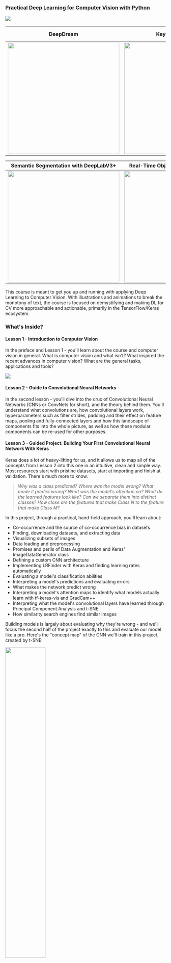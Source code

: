 ### <a target="_blank" href="https://stackabuse.com/courses/practical-deep-learning-for-computer-vision-with-python/">Practical Deep Learning for Computer Vision with Python</a>

<a target="_blank" href="https://stackabuse.com/courses/practical-deep-learning-for-computer-vision-with-python/">![](https://s3.stackabuse.com/media/courses/dl-cv-banner.jpg)

</a>

|                          DeepDream                           |                      Keypoint Detection                      |   Image Captioning with KerasNLP Transformers and ConvNets   |
| :----------------------------------------------------------: | :----------------------------------------------------------: | :----------------------------------------------------------: |
| <img src="https://s3.stackabuse.com/media/ebooks/deep+learning+computer+vision/lesson_12/deep-dream-16.png" width="350px"> | <img src="https://s3.stackabuse.com/media/ebooks/deep+learning+computer+vision/lesson_9/object-detection-9_2.png"  width="350px"> | <img src="https://s3.stackabuse.com/media/guided+projects/image-captioning-with-cnns-and-transformers-with-keras-7.png"  width="350px" /> |

|            Semantic Segmentation with DeepLabV3+             |            Real-Time Object Detection from Videos            |                 Breast Cancer Classification                 |
| :----------------------------------------------------------: | :----------------------------------------------------------: | :----------------------------------------------------------: |
| <img src="https://s3.stackabuse.com/media/guided+projects/deeplabv3-semantic-segmentation-with-keras-13.png"  width="350px"> | <img src="https://s3.stackabuse.com/media/guided+projects/yolov5-inference.png"  width="350px" /> | <img src="https://s3.stackabuse.com/media/guided+projects/breast-cancer-prediction.png"  width="350px" /> |



This course is meant to get you up and running with applying Deep Learning to Computer Vision. With illustrations and animations to break the monotony of text, the course is focused on demystifying and making DL for CV more approachable and actionable, primarily in the TensorFlow/Keras ecosystem.

### What's Inside?

#### Lesson 1 - Introduction to Computer Vision

In the preface and Lesson 1 - you'll learn about the course and computer vision in general. What is computer vision and what isn't? What inspired the recent advances in computer vision? What are the general tasks, applications and tools? 

![](https://s3.stackabuse.com/media/ebooks/deep+learning+computer+vision/lesson_1/dl-cv-lesson-1-1.png)

#### Lesson 2 - Guide to Convolutional Neural Networks

In the second lesson - you'll dive into the crux of Convolutional Neural Networks (CNNs or ConvNets for short), and the theory behind them. You'll understand what convolutions are, how convolutional layers work, hyperparameters such as filter strides, padding and their effect on feature maps, pooling and fully-connected layers and how this landscape of components fits into the whole picture, as well as how these modular components can be re-used for other purposes.

#### Lesson 3 - Guided Project: Building Your First Convolutional Neural Network With Keras

Keras does a lot of heavy-lifting for us, and it allows us to map all of the concepts from Lesson 2 into this one in an intuitive, clean and simple way. Most resources start with pristine datasets, start at importing and finish at validation. There's much more to know. 

> *Why was a class predicted? Where was the model wrong? What made it predict wrong? What was the model's attention on? What do the learned features look like? Can we separate them into distinct classes? How close are the features that make Class N to the feature that make Class M?*

In this project, through a practical, hand-held approach, you'll learn about:

- Co-occurrence and the source of co-occurrence bias in datasets
- Finding, downloading datasets, and extracting data
- Visualizing subsets of images
- Data loading and preprocessing
- Promises and perils of Data Augmentation and Keras' ImageDataGenerator class
- Defining a custom CNN architecture
- Implementing LRFinder with Keras and finding learning rates automatically
- Evaluating a model's classification abilities
- Interpreting a model's predictions and evaluating errors
- What makes the network predict wrong
- Interpreting a model's attention maps to identify what models actually learn with tf-keras-vis and GradCam++
- Interpreting what the model's convolutional layers have learned through Principal Component Analysis and t-SNE
- How similarity search engines find similar images

Building models is largely about evaluating why they're wrong - and we'll focus the second half of the project exactly to this and evaluate our model like a pro. Here's the "concept map" of the CNN we'll train in this project, created by t-SNE:

<img style="width: 50%; height: 50%" src="https://s3.stackabuse.com/media/guided+projects/building-your-first-convolutional-neural-network-with-keras-18.png"></img>



#### Lesson 4 - Overfitting Is Your Friend, Not Your Foe

In this lesson, you'll learn to re-evaluate common fallacies. Most see overfitting as an inherently bad thing. It's just a thing - and the way you look at it defines whether it's "bad" or "good".

> **A model and architecture that has the ability to overfit, is more likely to have the ability to generalize well to new instances, if you simplify it (and/or tweak the data).**

Overfitting can be used as a sanity check to check whether you have a bug in your code, as a compression method (encoding information in the weights of a neural network), as well as a general check as to whether your model can fit the data well in principle, before going further.

#### Lesson 5 - Image Classification with Transfer Learning - Creating Cutting Edge CNN Models

New models are being released and benchmarked against community-accepted datasets frequently, and keeping up with all of them is getting harder.

> Most of these models are open source, and you can implement them yourself as well.

This means that the average enthusiast can load in and play around with the cutting edge models in their home, on very average machines, not only to gain a deeper understanding and appreciation of the craft, but also to contribute to the scientific discourse and publish their own improvements whenever they're made.

> In this lesson, you'll learn how to use pre-trained, cutting edge Deep Learning models for Image Classification and repurpose them for your own specific application. This way, you're leveraging their high performance, ingenious architectures **and** someone else's training time - while applying these models to your own domain!

It can't be overstated how powerful Transfer Learning is, and most don't give it the spotlight it really deserves. Transfer Learning is effectively the "magic pill" that makes deep learning on small datasets much more feasible, saves you time, energy and money and a fair bit of hair-pulling. You'll learn everything you need to know about:

- Loading and adapting existing models with Keras
- Preprocessing input for pre-trained models
- Adding new classification tops to CNN bases
- The TensorFlow Datasets project and creating Train/Test/Validation splits
- Freezing layers fine-tuning models

![](https://s3.stackabuse.com/media/ebooks/deep+learning+computer+vision/lesson_5/dl-cv-lesson-5-9.png)

#### Lesson 6 - Guided Project: Breast Cancer Classification

With the guiding principles and concepts in hand - we can try our luck at a very real problem, that takes real lives every year. In this lesson, we'll be diving into a hands-on project, from start to finish, contemplating what the challenge is, what the reward would be for solving it. Specifically, we'll be classifying *benign* and *malignant* **Invasive Ductal Carcinoma** from histopathology images. If you're unfamiliar with this terminology - no need to worry, it's covered in the guided project.

We'll start out by performing *Domain Research*, and getting familiar with the domain we're trying to solve a problem in. We'll then proceed with *Exploratory Data Analysis*, and begin the standard Machine Learning Workflow. For this guide, we'll both be building a CNN from scratch, as well as use pre-defined architectures (such as the **EfficientNet** family, or **ResNet** family). Once we benchmark the most promising baseline model - we'll perform hyperparameter tuning, and evaluate the model.

You'll learn how to:

- Use `glob` and Python to work with file-system images
- Work with Kaggle Datasets and download them to your local machine
- Visualize patches of images as entire slides and work with large datasets (270k images)
- How and when to handle class imbalance
- How to choose metrics, when they might be misleading and how to implement your own metrics and loss functions with Keras
- How to perform cost-sensitive learning with class weights to counter imbalance
- How to use KerasTuner to tune Keras models

In the project, we'll be building a state of the art classifier for IDC, compared to the currently published papers in renowned journals:

<img src="https://s3.stackabuse.com/media/guided+projects/breast-cancer-prediction.png" style="zoom:50%;" />

#### Lesson 7 - Guided Project: Convolutional Neural Networks - Beyond Basic Architectures

**You don't need to deeply understand an architecture to use it effectively in a product.**

You can drive a car without knowing whether the engine has 4 or 8 cylinders and what the placement of the valves within the engine is. However - if you want to *design* and *appreciate* an engine (computer vision model), you'll want to go a bit deeper. Even if you don't want to spend time designing architectures and want to build products instead, which is what *most* want to do - you'll find important information in this lesson. You'll get to learn why using outdated architectures like VGGNet will hurt your product and performance, and why you should skip them if you're building *anything* modern, and you'll learn which architectures you can go to for solving practical problems and what the pros and cons are for each.

> **If you're looking to apply computer vision to your field, using the resources from this lesson - you'll be able to find the newest models, understand how they work and by which criteria you can compare them and make a decision on which to use.**

I'll take you on a bit of time travel - going from 1998 to 2022, highlighting the defining architectures developed throughout the years, what made them unique, what their drawbacks are, and implement the notable ones from scratch. There's nothing better than having some dirt on your hands when it comes to these.

You *don't* have to Google for architectures and their implementations - they're typically very clearly explained in the papers, and frameworks like Keras make these implementations easier than ever. The key takeaway of this lesson is to ***teach you how to find, read, implement and understand architectures*** and papers. No resource in the world will be able to keep up with all of the newest developments. I've included the newest papers here - but in a few months, new ones will pop up, and that's inevitable. Knowing where to find credible implementations, compare them to papers and tweak them can give you the competitive edge required for many computer vision products you may want to build.

By the end - you'll have comprehensive and holistic knowledge of the "common wisdom" throughout the years, why design choices were made and what their overall influence was on the field. You'll learn how to use Keras' preprocessing layers, how KerasCV makes new augmentation accessible, how to compare performance (other than just accuracy) and what to consider if you want to design your own network.

In this lesson, you'll learn about:

- Datasets for rapid testing
- Optimizers, Learning Rates and Batch Sizes
- Performance metrics
- Where to find models
- Theory and implementation of LeNet5
- Theory and implementation of AlexNet
- Theory and implementation of VGGNet
- Inception family of models
- Theory and implementation of the ResNet Family
- "Bag of Tricks for CNNs" - the linear scaling rule, learning rate warmup, ResNet variants
- Theory and implementation of Xception
- Theory and implementation of DenseNet
- MobileNet
- NASNet
- EfficientNet
- ConvNeXt

#### Lesson 8 - Working with KerasCV

The landscape of tools and libraries is always changing. KerasCV is the latest horizontal addition to Keras, aimed at making Computer Vision models easier, by providing new metrics, loss functions, preprocessing layers, visualization and explainability tools, etc. into native Keras objects.

The library is still under construction as of writing! Yet - it's functional, and you'll want to get used to it as soon as you can. You might even help with the development by being a part of the open source community and submit questions, suggestions and your own implementations to the project.

In this lesson - we'll be training a model with new preprocessing and augmentation layers, covering RandAug, MixUp and CutMix.

#### Lesson 9 - Object Detection and Segmentation - R-CNNs, RetinaNet, SSD, YOLO

Object detection is a large field in computer vision, and one of the more important applications of computer vision "in the wild". On one end, it can be used to build autonomous systems that navigate agents through environments - be it robots performing tasks or self-driving cars.

> Naturally - for both of these applications, more than just computer vision is going on. Robotics is oftentimes coupled with Reinforcement Learning (training agents to act within environments), and if you want to give it tasks using natural language, NLP would be required to convert your words into meaningful representations for them to act on.

However, anomaly detection (such as defective products on a line), locating objects within images, facial detection and various other applications of object detection can be done without intersecting other fields.

> Object Detection is... messy and large.

The internet is riddled with contradicting statements, confusing explanations, proprietary undocummented code and high-level explanations that don't really touch the heart of things. Object detection isn't as straightforward as image classfication. Some of the difficulties include:

- **Various approaches:** There are many approaches to perform object detection, while image classification boils down to a similar approach in pretty much all cases.
- **Real-time performance**: Performing object detection should oftentimes be in real-time. While not all appliactions require real-time performance, many do, and this makes it even harder. While networks like MobileNet are fast, they suffer in accuracy.
- **Devices:** The speed-accuracy tradeoff is extremely important for object detection, and you might not be able to know on which devices it'll run on, as well as the processing units that will be running them.
- **Libraries and implementations:** Object detection is less standardized than image classfication, so you'll have a harder time finding compatible implementations that you can just "plug and play".
- **Formats:** Labels for classification are simple - typically a number. For detection - will you be using COCO JSON, YOLO-format, Pascal VOC-format, TensorFlow Detection CSV, TFRecords? Some are in XML, while others are in JSON, Text, CSV or proprietary formats.
- **Utilities:** With classification - you just spit out a number. With detection - you're typically expected to draw a bounding box, plot the label and make it look at least somewhat pretty. This is more difficult than it sounds.

In this lesson, you'll learn:

- Two-stage object detection architectures such as R-CNN, Fast R-CNN and Faster R-CNN
- One-stage object detection architectures such as SSD, YOLO and RetinaNet
- The difference between SSD and YOLO
- Several examples of object detection, instance segmentation, keypoint detection or overviews of PyTorch's `torchvision`, Ultralytic's YOLOv5, TFDetection, Detectron2, Matterport's Mask R-CNN
- Object detection metrics

<img src="https://s3.stackabuse.com/media/ebooks/deep+learning+computer+vision/lesson_9/object-detection-4.png" style="zoom:80%;" />

![](https://s3.stackabuse.com/media/ebooks/deep+learning+computer+vision/lesson_9/object-detection-9.png)

![](https://s3.stackabuse.com/media/ebooks/deep+learning+computer+vision/lesson_9/object-detection-6.png)

![](https://s3.stackabuse.com/media/ebooks/deep+learning+computer+vision/lesson_9/object-detection-9_2.png)



#### Lesson 10 - Guided Project: Real-Time Road Sign Detection with YOLOv5

Building on the knowledge from the previous lesson - we'll make use of the most popular and widely used project in the industry, and utilize YOLOv5 to build a real-time road sign detection model, that works on videos. In this project, you'll learn about:

- Ultralytic's YOLOv5, sizes, configurations, export options, freezing and transfer learning
- Training on Roboflow Datasets and using Roboflow
- Data Collection, Labelling and Preprocessing
- Tips on labelling data for object detection
- Training a YOLOv5 detector on custom data
- Deploying a YOLOv5 Model to Flask and preparing for deployment for Android and iOS

<img src="https://s3.stackabuse.com/media/guided+projects/real-time-road-sign-detection-with-yolov5-19.png" style="zoom: 50%;" />

<img src="https://s3.stackabuse.com/media/guided+projects/yolov5-inference.png" style="zoom:150%;" />





#### Lesson 11 - Guided Project: Image Captioning with CNNs and Transformers

In 1974, Ray Kurzweil's company developed the "Kurzweil Reading Machine" - an omni-font OCR machine used to read text out loud. This machine was meant for the blind, who couldn't read visually, but who could now enjoy entire books being read to them without laborious conversion to braille. It opened doors that were closed for many for a long time. Though, what about images?

While giving a diagnosis from X-ray images, doctors also typically document findings such as:

> "The lungs are clear. The heart and pulmonary are normal. Mediastinal contours are normal. Pleural spaces are clear. No acute cardiopulmonary disease."

Websites that catalog images and offer search capabilities can benefit from extracting captions of images and comparing their similarity to the search query. Virtual assistants could parse images as additional input to understand a user's intentions before providing an answer.

> In a sense - Image Captioning can be used to **explain** vision models and their findings.

So, how do we frame image captioning? Most consider it an example of generative deep learning, because we're teaching a network to generate descriptions. However, I like to look at it as an instance of neural machine translation - we're translating the visual features of an image into words. Through translation, we're generating a new representation of that image, rather than just generating new meaning. Viewing it as translation, and only by extension generation, scopes the task in a different light, and makes it a bit more intuitive.

Framing the problem as one of translation makes it easier to figure out which architecture we'll want to use. Encoder-only Transformers are great at understanding text (sentiment analysis, classification, etc.) because Encoders encode meaningful representations. Decoder-only models are great for generation (such as GPT-3), since decoders are able to infer meaningful representations into another sequence with the same meaning. Translation is typically done by an encoder-decoder architecture, where encoders encode a meaningful representation of a sentence (or image, in our case) and decoders learn to turn this sequence into another meaningful representation that's more interpretable for us (such as a sentence).

In this guided project - you'll learn how to build an image captioning model, which accepts an image as input and produces a textual caption as the output.

Throughout the process, you'll learn about:

- KerasNLP - a Natural Language Processing parallel of KerasCV
- The Transformer architecture, as compared to RNNs, token and position embedding, and using Transformer encoders and decoders
- Perplexity and BLEU Scoring

- Preprocessing and cleaning text
- Vectorizing text input easily
- Working with the `tf.data` API to build performant `Dataset`s
- Building Transformers from scratch with TensorFlow/Keras and KerasNLP - the official horizontal addition to Keras for building state-of-the-art NLP models
- Building an image captioning hybrid model

![](https://s3.stackabuse.com/media/guided+projects/image-captioning-with-cnns-and-transformers-with-keras-7.png)





#### Lesson 12 - Guided Project: DeepLabV3+ Semantic Segmentation with Keras

Semantic segmentation is the process of segmenting an image into classes - effectively, performing pixel-level classification. Color edges don't necessarily have to be the boundaries of an object, and pixel-level classification only works when you take the surrounding pixels and their context into consideration.

![](https://s3.stackabuse.com/media/guided+projects/deeplabv3-semantic-segmentation-with-keras-13.png)

In this Guided Project, you'll learn how to build an end-to-end image segmentation model, based on the DeepLabV3+ architecture and cover:

- Semantic segmentation architectures
- Implement U-Net with Keras
- Atrous convolutions and the Atrous Spatial Pyramid Pooling Module
- The Albumentations library and augmenting semenatic segmentation maps with images
- Creating semantic segmentation datasets with masks as labels
- Implementation of the DeepLabV3+ architecture with Keras
- Segmentation metrics and loss functions



![](https://s3.stackabuse.com/media/guided+projects/deeplabv3-semantic-segmentation-with-keras-3.png)



#### Lesson 13 - DeepDream - Neural Networks That Hallucinate?

Hierarchical abstraction appears to be what our brains do, with increasing support in the field of Neuroscience. While some protest drawing lines between the computation the brain does and silicone computing found in computers, some support the parallels, such as Dana H. Ballard in his book *"Brain Computation as Hierarchical Abstraction"*, who works as a Computer Science professor at the University of Texas, with ties to Psychology, Neuroscience and the Center for Perceptual Systems.

Inspired by hierarchical abstraction of the visual cortex, CNNs are hierarchical, and hierarchical abstraction is what allows them to do what they do. Exploiting exactly this property is what allows us to create a really fun (and practical) algorithm, and the focus of this lesson. It's called *DeepDream*, because we associate odd, almost-there-but-not-there visuals with dreams, and the images are induced by a deep convolutional neural network. 

In this lesson, you'll learn about the DeepDream algorithm, with gaussian gradient smoothing, and learn to create images such as:

![](https://s3.stackabuse.com/media/ebooks/deep+learning+computer+vision/lesson_12/deep-dream-0.png)

![](https://s3.stackabuse.com/media/ebooks/deep+learning+computer+vision/lesson_12/deep-dream-11.png)

![](https://s3.stackabuse.com/media/ebooks/deep+learning+computer+vision/lesson_12/deep-dream-16.png)

![](https://s3.stackabuse.com/media/ebooks/deep+learning+computer+vision/lesson_12/deep-dream-17.gif)

### Yet Another Computer Vision Course?

We won't be doing classification of MNIST digits or MNIST fashion. They served their part a long time ago. Too many learning resources are focusing on basic datasets and basic architectures before letting advanced black-box architectures shoulder the burden of performance.

We want to focus on *demystification*, *practicality*, *understanding*, *intuition* and **real projects**. Want to learn *how* you can make a difference? We'll take you on a ride from the way our brains process images to writing a research-grade deep learning classifier for breast cancer to deep learning networks that "hallucinate", teaching you the principles and theory through practical work, equipping you with the know-how and tools to become an expert at applying deep learning to solve computer vision.

![](https://s3.stackabuse.com/media/courses/dl-cv-mockup-small.png)

### How the Course is Structured

The course is structured through **_Guides_** and **_Guided Projects_**.

**_Guides_** serve as an introduction to a topic, such as the following introduction and guide to *Convolutional Neural Networks*, and assume no prior knowledge in the narrow field.

**_Guided Projects_** are self-contained and serve to bridge the gap between the cleanly formatted theory and practice and put you knee-deep into the burning problems and questions in the field. With Guided Projects, we presume only the knowledge of the narrower field that you could gain from following the lessons in the course. You can also enroll into Guided Projects as individual mini-courses, though, you gain access to all relevant Guided Projects by enrolling into this course.

Once we've finished reviewing *how* they're built, we'll assess *why* we'd want to build them. Theory is theory and practice is practice. Any theory will necessarily be a bit behind the curve - it takes time to produce resources like books and courses, and it's not easy to "just update them".

> **_Guided Projects_** are our attempt at making our courses stay relevant through the years of research and advancement. Theory doesn't change as fast. The application of that theory does.

In the first lessons, we'll jump into _Convolutional Neural Networks_ - how they work, what they're made of and how to build them, followed by an overview of some of the modern architectures. This is quickly followed by a real project with imperfect data, a lesson on critical thinking, important techniques and further projects.